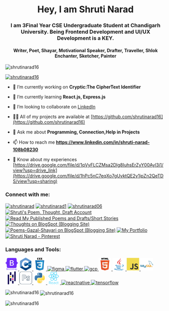 <h1 align="center">Hey, I am Shruti Narad</h1>
<h3 align="center">I am 3Final Year CSE Undergraduate Student at Chandigarh University. Being Frontend Development and UI/UX Development is a KEY.</h3>
<h4 align="center">Writer, Poet, Shayar, Motivational Speaker, Drafter, Traveller, Shlok Enchanter, Sketcher, Painter</h3>

<p align="left"> <img src="https://komarev.com/ghpvc/?username=shrutinarad16&label=Profile%20views&color=0e75b6&style=flat" alt="shrutinarad16" /> </p>

<p align="left"> <a href="https://github.com/ryo-ma/github-profile-trophy"><img src="https://github-profile-trophy.vercel.app/?username=shrutinarad16" alt="shrutinarad16" /></a> </p>

- 🔭 I’m currently working on **Cryptic:The CipherText Identifier**

- 🌱 I’m currently learning **React.js, Express.js**

- 👯 I’m looking to collaborate on [LinkedIn](https://www.linkedin.com/in/shruti-narad-108b08230)

- 👨‍💻 All of my projects are available at [https://github.com/shrutinarad16](https://github.com/shrutinarad16)

- 💬 Ask me about **Programming, Connection,Help in Projects**

- 📫 How to reach me **https://www.linkedin.com/in/shruti-narad-108b08230**

- 📄 Know about my experiences [https://drive.google.com/file/d/1qVyFLCZMsa2Dlg8IuhsErZyY00Ayl3i1/view?usp=drive_link](https://drive.google.com/file/d/1hPc5nC7eqXo7gUvktQE2y1ipZn2QeTDS/view?usp=sharing)

<h3 align="left">Connect with me:</h3>
<p align="left">
<a href="https://linkedin.com/in/shrutinarad" target="blank"><img align="center" src="https://raw.githubusercontent.com/rahuldkjain/github-profile-readme-generator/master/src/images/icons/Social/linked-in-alt.svg" alt="shrutinarad" height="30" width="40" /></a>
<a href="https://instagram.com/shrutinarad1" target="blank"><img align="center" src="https://raw.githubusercontent.com/rahuldkjain/github-profile-readme-generator/master/src/images/icons/Social/instagram.svg" alt="shrutinarad1" height="30" width="40" /></a>
<a href="https://www.hackerrank.com/shrutinarad06" target="blank"><img align="center" src="https://raw.githubusercontent.com/rahuldkjain/github-profile-readme-generator/master/src/images/icons/Social/hackerrank.svg" alt="shrutinarad06" height="30" width="40" /></a>
  <a href="https://instagram.com/sinkwithshruti" target="blank"><img align="center" src="https://raw.githubusercontent.com/rahuldkjain/github-profile-readme-generator/master/src/images/icons/Social/instagram.svg" alt="Shruti's Poem, Thought, Draft Account" height="30" width="40" /></a>
<a href="[https://instagram.com/shrutinarad1](https://www.poetrysoup.com/poems_poets/poems_by_poet.aspx?ID=181913)" target="blank"><img align="center" src="https://raw.githubusercontent.com/rahuldkjain/github-profile-readme-generator/master/src/images/icons/Social/instagram.svg" alt="Read My Published Poems and Drafts/Short Stories" height="30" width="40" /></a>
<a href="shruti-vichar.blogspot.com" target="blank"><img align="center" src="https://raw.githubusercontent.com/rahuldkjain/github-profile-readme-generator/master/src/images/icons/Social/instagram.svg" alt="Thoughts on BlogSpot (Blogging Site)" height="30" width="40" /></a>
<a href="poems-shayaries-quotes.blogspot.com" target="blank"><img align="center" src="https://raw.githubusercontent.com/rahuldkjain/github-profile-readme-generator/master/src/images/icons/Social/instagram.svg" alt="Poems-Gazal-Shayari on BlogSpot (Blogging Site)" height="30" width="40" /></a>
<a href="(https://shrutinarad.netlify.app/)" target="blank"><img align="center" src="https://raw.githubusercontent.com/rahuldkjain/github-profile-readme-generator/master/src/images/icons/Social/instagram.svg" alt="My Portfolio" height="30" width="40" /></a>
<a href="[(https://shrutinarad.netlify.app/)](https://in.pinterest.com/shruti_narad/)" target="blank"><img align="center" src="https://raw.githubusercontent.com/rahuldkjain/github-profile-readme-generator/master/src/images/icons/Social/instagram.svg" alt="Shruti Narad - Pinterest" height="30" width="40" /></a>
  </p align="left">
</p>

<h3 align="left">Languages and Tools:</h3>
<p align="left"> <a href="https://getbootstrap.com" target="_blank" rel="noreferrer"> <img src="https://raw.githubusercontent.com/devicons/devicon/master/icons/bootstrap/bootstrap-plain-wordmark.svg" alt="bootstrap" width="40" height="40"/> </a> <a href="https://www.w3schools.com/cpp/" target="_blank" rel="noreferrer"> <img src="https://raw.githubusercontent.com/devicons/devicon/master/icons/cplusplus/cplusplus-original.svg" alt="cplusplus" width="40" height="40"/> </a> <a href="https://www.w3schools.com/css/" target="_blank" rel="noreferrer"> <img src="https://raw.githubusercontent.com/devicons/devicon/master/icons/css3/css3-original-wordmark.svg" alt="css3" width="40" height="40"/> </a> <a href="https://www.figma.com/" target="_blank" rel="noreferrer"> <img src="https://www.vectorlogo.zone/logos/figma/figma-icon.svg" alt="figma" width="40" height="40"/> </a> <a href="https://flutter.dev" target="_blank" rel="noreferrer"> <img src="https://www.vectorlogo.zone/logos/flutterio/flutterio-icon.svg" alt="flutter" width="40" height="40"/> </a> <a href="https://cloud.google.com" target="_blank" rel="noreferrer"> <img src="https://www.vectorlogo.zone/logos/google_cloud/google_cloud-icon.svg" alt="gcp" width="40" height="40"/> </a> <a href="https://www.w3.org/html/" target="_blank" rel="noreferrer"> <img src="https://raw.githubusercontent.com/devicons/devicon/master/icons/html5/html5-original-wordmark.svg" alt="html5" width="40" height="40"/> </a> <a href="https://www.java.com" target="_blank" rel="noreferrer"> <img src="https://raw.githubusercontent.com/devicons/devicon/master/icons/java/java-original.svg" alt="java" width="40" height="40"/> </a> <a href="https://developer.mozilla.org/en-US/docs/Web/JavaScript" target="_blank" rel="noreferrer"> <img src="https://raw.githubusercontent.com/devicons/devicon/master/icons/javascript/javascript-original.svg" alt="javascript" width="40" height="40"/> </a> <a href="https://www.mysql.com/" target="_blank" rel="noreferrer"> <img src="https://raw.githubusercontent.com/devicons/devicon/master/icons/mysql/mysql-original-wordmark.svg" alt="mysql" width="40" height="40"/> </a> <a href="https://pandas.pydata.org/" target="_blank" rel="noreferrer"> <img src="https://raw.githubusercontent.com/devicons/devicon/2ae2a900d2f041da66e950e4d48052658d850630/icons/pandas/pandas-original.svg" alt="pandas" width="40" height="40"/> </a> <a href="https://www.photoshop.com/en" target="_blank" rel="noreferrer"> <img src="https://raw.githubusercontent.com/devicons/devicon/master/icons/photoshop/photoshop-line.svg" alt="photoshop" width="40" height="40"/> </a> <a href="https://www.python.org" target="_blank" rel="noreferrer"> <img src="https://raw.githubusercontent.com/devicons/devicon/master/icons/python/python-original.svg" alt="python" width="40" height="40"/> </a> <a href="https://reactjs.org/" target="_blank" rel="noreferrer"> <img src="https://raw.githubusercontent.com/devicons/devicon/master/icons/react/react-original-wordmark.svg" alt="react" width="40" height="40"/> </a> <a href="https://reactnative.dev/" target="_blank" rel="noreferrer"> <img src="https://reactnative.dev/img/header_logo.svg" alt="reactnative" width="40" height="40"/> </a> <a href="https://www.tensorflow.org" target="_blank" rel="noreferrer"> <img src="https://www.vectorlogo.zone/logos/tensorflow/tensorflow-icon.svg" alt="tensorflow" width="40" height="40"/> </a> </p>

<p><img align="left" src="https://github-readme-stats.vercel.app/api/top-langs?username=shrutinarad16&show_icons=true&locale=en&layout=compact" alt="shrutinarad16" /></p>

<p>&nbsp;<img align="center" src="https://github-readme-stats.vercel.app/api?username=shrutinarad16&show_icons=true&locale=en" alt="shrutinarad16" /></p>

<p><img align="center" src="https://github-readme-streak-stats.herokuapp.com/?user=shrutinarad16&" alt="shrutinarad16" /></p>
